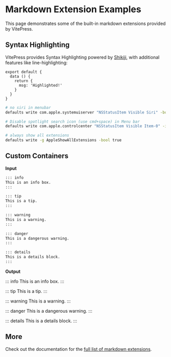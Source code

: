 # Markdown Extension Examples

This page demonstrates some of the built-in markdown extensions provided by VitePress.

## Syntax Highlighting

VitePress provides Syntax Highlighting powered by [Shikiji](https://github.com/antfu/shikiji), with additional features like line-highlighting:

```js{4}
export default {
  data () {
    return {
      msg: 'Highlighted!'
    }
  }
}
```

```bash
# no siri in menubar
defaults write com.apple.systemuiserver "NSStatusItem Visible Siri" -bool false

# Disable spotlight search icon (use cmd+space) in Menu bar
defaults write com.apple.controlcenter "NSStatusItem Visible Item-0" -int 0

# always show all extensions
defaults write -g AppleShowAllExtensions -bool true
```

## Custom Containers

**Input**

```md
::: info
This is an info box.
:::

::: tip
This is a tip.
:::

::: warning
This is a warning.
:::

::: danger
This is a dangerous warning.
:::

::: details
This is a details block.
:::
```

**Output**

::: info
This is an info box.
:::

::: tip
This is a tip.
:::

::: warning
This is a warning.
:::

::: danger
This is a dangerous warning.
:::

::: details
This is a details block.
:::

## More

Check out the documentation for the [full list of markdown extensions](https://vitepress.dev/guide/markdown).
